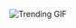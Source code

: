 ![Trending GIF](https://media0.giphy.com/media/v1.Y2lkPThiYjIxNzcyd2IwZGVqbTJvZm0xNzBuaXdvNnF4YTJnaXB1aXoyZXp1MnRtM3c3bCZlcD12MV9naWZzX3NlYXJjaCZjdD1n/2jMtpIi8mhE8ctiMtK/giphy.gif)
